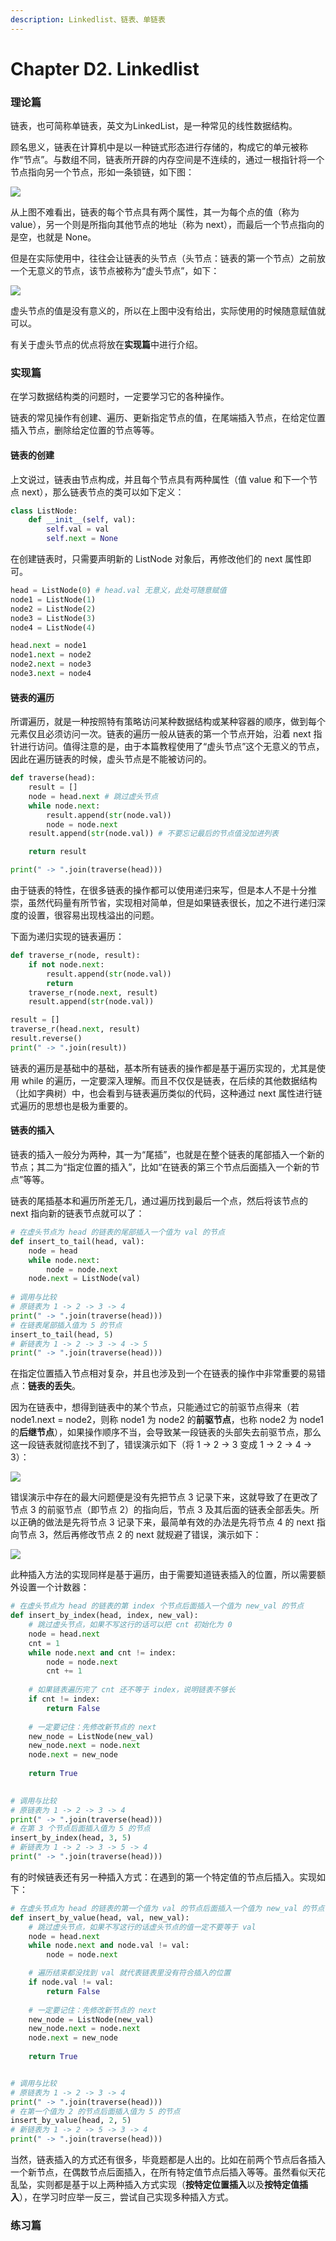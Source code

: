 ```yaml
---
description: Linkedlist、链表、单链表
---
```


# Chapter D2. Linkedlist

### 理论篇

链表，也可简称单链表，英文为LinkedList，是一种常见的线性数据结构。

顾名思义，链表在计算机中是以一种链式形态进行存储的，构成它的单元被称作“节点”。与数组不同，链表所开辟的内存空间是不连续的，通过一根指针将一个节点指向另一个节点，形如一条锁链，如下图：

![](.gitbook/assets/linkedlist.png)

从上图不难看出，链表的每个节点具有两个属性，其一为每个点的值（称为 value），另一个则是所指向其他节点的地址（称为 next），而最后一个节点指向的是空，也就是 None。

但是在实际使用中，往往会让链表的头节点（头节点：链表的第一个节点）之前放一个无意义的节点，该节点被称为“虚头节点”，如下：

![](.gitbook/assets/linkedlist-with-head-node.png)

虚头节点的值是没有意义的，所以在上图中没有给出，实际使用的时候随意赋值就可以。

有关于虚头节点的优点将放在**实现篇**中进行介绍。

### 实现篇

在学习数据结构类的问题时，一定要学习它的各种操作。

链表的常见操作有创建、遍历、更新指定节点的值，在尾端插入节点，在给定位置插入节点，删除给定位置的节点等等。

#### 链表的创建

上文说过，链表由节点构成，并且每个节点具有两种属性（值 value 和下一个节点 next），那么链表节点的类可以如下定义：

```python
class ListNode:
	def __init__(self, val):
		self.val = val
		self.next = None
```

在创建链表时，只需要声明新的 ListNode 对象后，再修改他们的 next 属性即可。

```python
head = ListNode(0) # head.val 无意义，此处可随意赋值
node1 = ListNode(1)
node2 = ListNode(2)
node3 = ListNode(3)
node4 = ListNode(4)

head.next = node1
node1.next = node2
node2.next = node3
node3.next = node4
```

#### 链表的遍历

所谓遍历，就是一种按照特有策略访问某种数据结构或某种容器的顺序，做到每个元素仅且必须访问一次。链表的遍历一般从链表的第一个节点开始，沿着 next 指针进行访问。值得注意的是，由于本篇教程使用了“虚头节点”这个无意义的节点，因此在遍历链表的时候，虚头节点是不能被访问的。

```python
def traverse(head):
    result = []
    node = head.next # 跳过虚头节点
    while node.next:
        result.append(str(node.val))
        node = node.next
    result.append(str(node.val)) # 不要忘记最后的节点值没加进列表

    return result

print(" -> ".join(traverse(head)))
```

由于链表的特性，在很多链表的操作都可以使用递归来写，但是本人不是十分推崇，虽然代码量有所节省，实现相对简单，但是如果链表很长，加之不进行递归深度的设置，很容易出现栈溢出的问题。

下面为递归实现的链表遍历：

```python
def traverse_r(node, result):
    if not node.next:
        result.append(str(node.val))
        return
    traverse_r(node.next, result)
    result.append(str(node.val))

result = []
traverse_r(head.next, result)
result.reverse()
print(" -> ".join(result))
```

链表的遍历是基础中的基础，基本所有链表的操作都是基于遍历实现的，尤其是使用 while 的遍历，一定要深入理解。而且不仅仅是链表，在后续的其他数据结构（比如字典树）中，也会看到与链表遍历类似的代码，这种通过 next 属性进行链式遍历的思想也是极为重要的。

#### 链表的插入

链表的插入一般分为两种，其一为“尾插”，也就是在整个链表的尾部插入一个新的节点；其二为“指定位置的插入”，比如“在链表的第三个节点后面插入一个新的节点”等等。

链表的尾插基本和遍历所差无几，通过遍历找到最后一个点，然后将该节点的 next 指向新的链表节点就可以了：

```python
# 在虚头节点为 head 的链表的尾部插入一个值为 val 的节点
def insert_to_tail(head, val):
    node = head
    while node.next:
        node = node.next
    node.next = ListNode(val)
    
# 调用与比较
# 原链表为 1 -> 2 -> 3 -> 4
print(" -> ".join(traverse(head)))
# 在链表尾部插入值为 5 的节点
insert_to_tail(head, 5)
# 新链表为 1 -> 2 -> 3 -> 4 -> 5
print(" -> ".join(traverse(head)))
```

在指定位置插入节点相对复杂，并且也涉及到一个在链表的操作中非常重要的易错点：**链表的丢失**。

因为在链表中，想得到链表中的某个节点，只能通过它的前驱节点得来（若 node1.next = node2，则称 node1 为 node2 的**前驱节点**，也称 node2 为 node1 的**后继节点**），如果操作顺序不当，会导致某一段链表的头部失去前驱节点，那么这一段链表就彻底找不到了，错误演示如下（将 1 -&gt; 2 -&gt; 3 变成 1 -&gt; 2 -&gt; 4 -&gt; 3）：

![](.gitbook/assets/linkedlist-insert-error.gif)

错误演示中存在的最大问题便是没有先把节点 3 记录下来，这就导致了在更改了节点 3 的前驱节点（即节点 2）的指向后，节点 3 及其后面的链表全部丢失。所以正确的做法是先将节点 3 记录下来，最简单有效的办法是先将节点 4 的 next 指向节点 3，然后再修改节点 2 的 next 就规避了错误，演示如下：

![](.gitbook/assets/linkedlist-insert-by-index.gif)

此种插入方法的实现同样是基于遍历，由于需要知道链表插入的位置，所以需要额外设置一个计数器：

```python
# 在虚头节点为 head 的链表的第 index 个节点后面插入一个值为 new_val 的节点
def insert_by_index(head, index, new_val):
    # 跳过虚头节点，如果不写这行的话可以把 cnt 初始化为 0
    node = head.next
    cnt = 1
    while node.next and cnt != index:
        node = node.next
        cnt += 1
    
    # 如果链表遍历完了 cnt 还不等于 index，说明链表不够长
    if cnt != index:
        return False
    
    # 一定要记住：先修改新节点的 next
    new_node = ListNode(new_val)
    new_node.next = node.next
    node.next = new_node
    
    return True
    

# 调用与比较
# 原链表为 1 -> 2 -> 3 -> 4
print(" -> ".join(traverse(head)))
# 在第 3 个节点后面插入值为 5 的节点
insert_by_index(head, 3, 5)
# 新链表为 1 -> 2 -> 3 -> 5 -> 4
print(" -> ".join(traverse(head)))
```

有的时候链表还有另一种插入方式：在遇到的第一个特定值的节点后插入。实现如下：

```python
# 在虚头节点为 head 的链表的第一个值为 val 的节点后面插入一个值为 new_val 的节点
def insert_by_value(head, val, new_val):
    # 跳过虚头节点，如果不写这行的话虚头节点的值一定不要等于 val
    node = head.next
    while node.next and node.val != val:
        node = node.next

    # 遍历结束都没找到 val 就代表链表里没有符合插入的位置
    if node.val != val:
        return False
    
    # 一定要记住：先修改新节点的 next
    new_node = ListNode(new_val)
    new_node.next = node.next
    node.next = new_node
    
    return True


# 调用与比较
# 原链表为 1 -> 2 -> 3 -> 4
print(" -> ".join(traverse(head)))
# 在第一个值为 2 的节点后面插入值为 5 的节点
insert_by_value(head, 2, 5)
# 新链表为 1 -> 2 -> 5 -> 3 -> 4
print(" -> ".join(traverse(head)))
```

当然，链表插入的方式还有很多，毕竟题都是人出的。比如在前两个节点后各插入一个新节点，在偶数节点后面插入，在所有特定值节点后插入等等。虽然看似天花乱坠，实则都是基于以上两种插入方式实现（**按特定位置插入**以及**按特定值插入**），在学习时应举一反三，尝试自己实现多种插入方式。

### 练习篇







